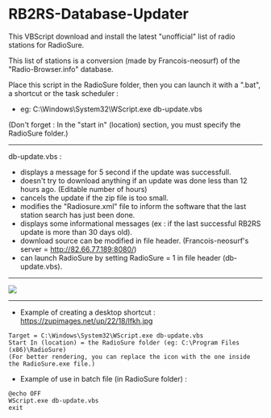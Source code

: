 # RB2RS-Database-Updater
This VBScript download and install the latest "unofficial" list of radio stations for RadioSure.

This list of stations is a conversion (made by Francois-neosurf) of the "Radio-Browser.info" database.

Place this script in the RadioSure folder, then you can launch it with a ".bat", a shortcut or the task scheduler :

* eg: C:\Windows\System32\WScript.exe db-update.vbs

(Don't forget : In the "start in" (location) section, you must specify the RadioSure folder.)

_______________________________
db-update.vbs : 
* displays a message for 5 second if the update was successfull.
* doesn't try to download anything if an update was done less than 12 hours ago. (Editable number of hours)
* cancels the update if the zip file is too small.
* modifies the "Radiosure.xml" file to inform the software that the last station search has just been done. 
* displays some informational messages (ex : if the last successful RB2RS update is more than 30 days old).
* download source can be modified in file header. (Francois-neosurf's server = http://82.66.77.189:8080/)
* can launch RadioSure by setting RadioSure = 1 in file header (db-update.vbs).
_______________________________

![](https://www.zupimages.net/up/22/19/5djq.png)

_______________________________
* Example of creating a desktop shortcut : https://zupimages.net/up/22/18/lfkh.jpg
```
Target = C:\Windows\System32\WScript.exe db-update.vbs
Start In (location) = the RadioSure folder (eg: C:\Program Files (x86)\RadioSure)
(For better rendering, you can replace the icon with the one inside the RadioSure.exe file.)
```
* Example of use in batch file (in RadioSure folder) :
```
@echo OFF
WScript.exe db-update.vbs
exit
```
